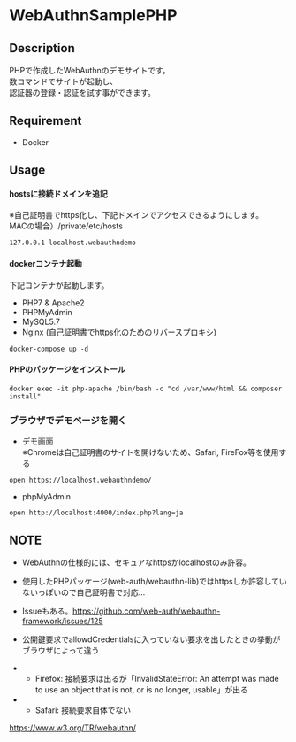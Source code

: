 # WebAuthnSamplePHP

## Description

PHPで作成したWebAuthnのデモサイトです。  
数コマンドでサイトが起動し、  
認証器の登録・認証を試す事ができます。



## Requirement

* Docker

## Usage

#### hostsに接続ドメインを追記  
※自己証明書でhttps化し、下記ドメインでアクセスできるようにします。  
MACの場合）/private/etc/hosts

```
127.0.0.1 localhost.webauthndemo
```

#### dockerコンテナ起動  
下記コンテナが起動します。
* PHP7 & Apache2
* PHPMyAdmin
* MySQL5.7
* Nginx (自己証明書でhttps化のためのリバースプロキシ)

```
docker-compose up -d
```

#### PHPのパッケージをインストール

```
docker exec -it php-apache /bin/bash -c "cd /var/www/html && composer install"
```

### ブラウザでデモページを開く  

* デモ画面  
※Chromeは自己証明書のサイトを開けないため、Safari, FireFox等を使用する

```
open https://localhost.webauthndemo/
```

* phpMyAdmin

```
open http://localhost:4000/index.php?lang=ja
```


## NOTE

* WebAuthnの仕様的には、セキュアなhttpsかlocalhostのみ許容。
* 使用したPHPパッケージ(web-auth/webauthn-lib)ではhttpsしか許容していないっぽいので自己証明書で対応…
* Issueもある。https://github.com/web-auth/webauthn-framework/issues/125

* 公開鍵要求でallowdCredentialsに入っていない要求を出したときの挙動がブラウザによって違う
* * Firefox: 接続要求は出るが「InvalidStateError: An attempt was made to use an object that is not, or is no longer, usable」が出る
* * Safari: 接続要求自体でない


https://www.w3.org/TR/webauthn/
